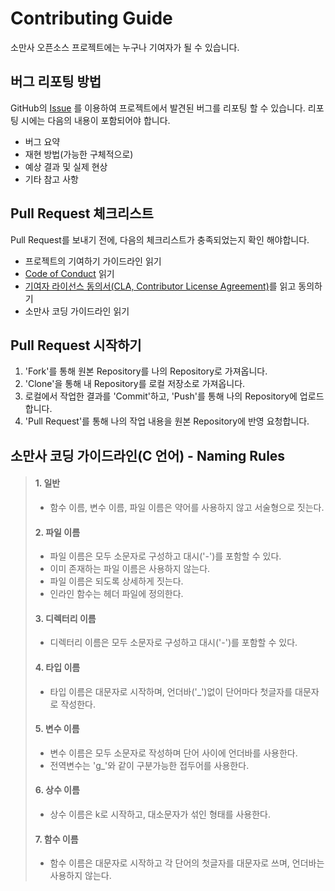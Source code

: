 Contributing Guide
==================
소만사 오픈소스 프로젝트에는 누구나 기여자가 될 수 있습니다.

버그 리포팅 방법
-----------
GitHub의 [Issue]() 를 이용하여 프로젝트에서 발견된 버그를 리포팅 할 수 있습니다. 
리포팅 시에는 다음의 내용이 포함되어야 합니다.
* 버그 요약
* 재현 방법(가능한 구체적으로)
* 예상 결과 및 실제 현상
* 기타 참고 사항

Pull Request 체크리스트
-------------------------
Pull Request를 보내기 전에, 다음의 체크리스트가 충족되었는지 확인 해야합니다.
* 프로젝트의 기여하기 가이드라인 읽기
* [Code of Conduct](https://github.com/sim1st/endpointdlp/blob/master/CODE_OF_CONDUCT.md) 읽기
* [기여자 라이선스 동의서(CLA, Contributor License Agreement)](https://github.com/sim1st/endpointdlp/blob/master/CONTRIBUTOR_LICENSE_AGREEMENT.md)를 읽고 동의하기
* 소만사 코딩 가이드라인 읽기

Pull Request 시작하기
--------
1. 'Fork'를 통해 원본 Repository를 나의 Repository로 가져옵니다.
2. 'Clone'을 통해 내 Repository를 로컬 저장소로 가져옵니다.
3. 로컬에서 작업한 결과를 'Commit'하고, 'Push'를 통해 나의 Repository에 업로드 합니다.
4. 'Pull Request'를 통해 나의 작업 내용을 원본 Repository에 반영 요청합니다.

소만사 코딩 가이드라인(C 언어) - Naming Rules
------------------
  >#### 1. 일반
  >* 함수 이름, 변수 이름, 파일 이름은 약어를 사용하지 않고 서술형으로 짓는다.
  >#### 2. 파일 이름
  >* 파일 이름은 모두 소문자로 구성하고 대시('-')를 포함할 수 있다.
  >* 이미 존재하는 파일 이름은 사용하지 않는다.
  >* 파일 이름은 되도록 상세하게 짓는다.
  >* 인라인 함수는 헤더 파일에 정의한다.
  >#### 3. 디렉터리 이름
  >* 디렉터리 이름은 모두 소문자로 구성하고 대시('-')를 포함할 수 있다.
  >#### 4. 타입 이름
  >* 타입 이름은 대문자로 시작하며, 언더바('_')없이 단어마다 첫글자를 대문자로 작성한다.
  >#### 5. 변수 이름 
  >* 변수 이름은 모두 소문자로 작성하며 단어 사이에 언더바를 사용한다.
  >* 전역변수는 'g_'와 같이 구분가능한 접두어를 사용한다.
  >#### 6. 상수 이름
  >* 상수 이름은 k로 시작하고, 대소문자가 섞인 형태를 사용한다.
  >#### 7. 함수 이름
  >* 함수 이름은 대문자로 시작하고 각 단어의 첫글자를 대문자로 쓰며, 언더바는 사용하지 않는다.
